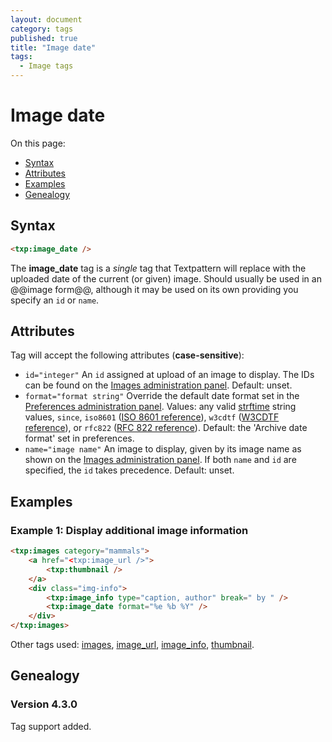 ```yaml
---
layout: document
category: tags
published: true
title: "Image date"
tags:
  - Image tags
---
```


# Image date

On this page:

* [Syntax](#user-content-syntax)
* [Attributes](#user-content-attributes)
* [Examples](#user-content-examples)
* [Genealogy](#user-content-genealogy)

## Syntax

~~~ html
<txp:image_date />
~~~

The **image_date** tag is a *single* tag that Textpattern will replace with the uploaded date of the current (or given) image. Should usually be used in an @@image form@@, although it may be used on its own providing you specify an `id` or `name`.

## Attributes

Tag will accept the following attributes (**case-sensitive**):

* `id="integer"`
An `id` assigned at upload of an image to display. The IDs can be found on the [Images administration panel](../administration/images-panel).
Default: unset.
* `format="format string"`
Override the default date format set in the [Preferences administration panel](../administration/preferences-panel).
Values: any valid [strftime](http://php.net/strftime) string values, `since`, `iso8601` ([ISO 8601 reference](http://en.wikipedia.org/wiki/ISO_8601)), `w3cdtf` ([W3CDTF reference](http://www.w3.org/TR/NOTE-datetime)), or `rfc822` ([RFC 822 reference](http://www.w3.org/Protocols/rfc822/#z28)).
Default: the 'Archive date format' set in preferences.
* `name="image name"`
An image to display, given by its image name as shown on the [Images administration panel](../administration/images-panel). If both `name` and `id` are specified, the `id` takes precedence.
Default: unset.

## Examples

### Example 1: Display additional image information

~~~ html
<txp:images category="mammals">
    <a href="<txp:image_url />">
        <txp:thumbnail />
    </a>
    <div class="img-info">
        <txp:image_info type="caption, author" break=" by " />
        <txp:image_date format="%e %b %Y" />
    </div>
</txp:images>
~~~

Other tags used: [images](images), [image_url](image-url), [image_info](image-info), [thumbnail](thumbnail).

## Genealogy

### Version 4.3.0

Tag support added.

